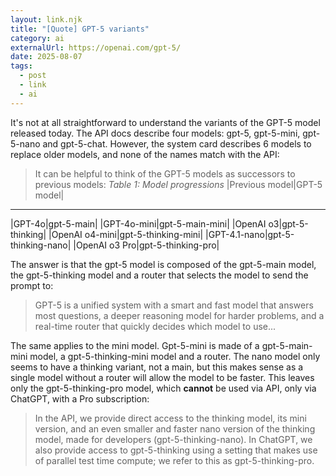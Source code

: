 ```yaml
---
layout: link.njk
title: "[Quote] GPT-5 variants"
category: ai
externalUrl: https://openai.com/gpt-5/
date: 2025-08-07
tags:
  - post
  - link
  - ai
---
```


It's not at all straightforward to understand the variants of the GPT-5 model released today. The API docs describe four models: gpt-5, gpt-5-mini, gpt-5-nano and gpt-5-chat. However, the system card describes 6 models to replace older models, and none of the names match with the API:

> It can be helpful to think of the GPT-5 models as successors to previous models:
> *Table 1: Model progressions*
|Previous model|GPT-5 model|
----
|GPT-4o|gpt-5-main|
|GPT-4o-mini|gpt-5-main-mini|
|OpenAI o3|gpt-5-thinking|
|OpenAI o4-mini|gpt-5-thinking-mini|
|GPT-4.1-nano|gpt-5-thinking-nano|
|OpenAI o3 Pro|gpt-5-thinking-pro|

The answer is that the gpt-5 model is composed of the gpt-5-main model, the gpt-5-thinking model and a router that selects the model to send the prompt to:

> GPT-5 is a unified system with a smart and fast model that answers most questions, a deeper reasoning model for harder problems, and a real-time router that quickly decides which model to use...

The same applies to the mini model. Gpt-5-mini is made of a gpt-5-main-mini model, a gpt-5-thinking-mini model and a router. The nano model only seems to have a thinking variant, not a main, but this makes sense as a single model without a router will allow the model to be faster. This leaves only the gpt-5-thinking-pro model, which **cannot** be used via API, only via ChatGPT, with a Pro subscription:

> In the API, we provide direct access to the thinking model, its mini version, and an even smaller and faster nano version of the thinking model, made for developers (gpt-5-thinking-nano). In ChatGPT, we also provide access to gpt-5-thinking using a setting that makes use of parallel test time compute; we refer to this as gpt-5-thinking-pro.
